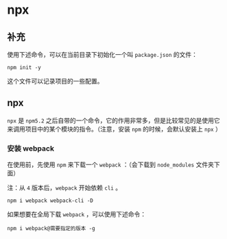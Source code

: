 # npx

## 补充

使用下述命令，可以在当前目录下初始化一个叫 `package.json` 的文件：

```
npm init -y
```

这个文件可以记录项目的一些配置。

## npx

`npx` 是 `npm5.2` 之后自带的一个命令，它的作用非常多，但是比较常见的是使用它来调用项目中的某个模块的指令。（注意，安装 `npm` 的时候，会默认安装上 `npx` ）

### 安装 webpack

在使用前，先使用 `npm` 来下载一个 `webpack` ：（会下载到 `node_modules` 文件夹下面）

注：从 `4` 版本后，`webpack` 开始依赖 `cli` 。

``` 
npm i webpack webpack-cli -D
```

如果想要在全局下载 `webpack` ，可以使用下述命令：

```
npm i webpack@需要指定的版本 -g
```

